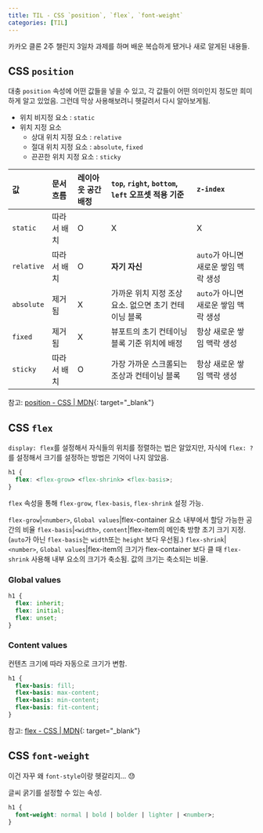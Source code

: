 ```yaml
---
title: TIL - CSS `position`, `flex`, `font-weight`
categories: [TIL]
---
```


카카오 클론 2주 챌린지 3일차 과제를 하며 배운 복습하게 됐거나 새로 알게된 내용들.

## CSS `position`

대충 `position` 속성에 어떤 값들을 넣을 수 있고, 각 값들이 어떤 의미인지 정도만 희미하게 알고 있었음. 그런데 막상 사용해보려니 헷갈려서 다시 알아보게됨.

- 위치 비지정 요소 : `static`
- 위치 지정 요소
  - 상대 위치 지정 요소 : `relative`
  - 절대 위치 지정 요소 : `absolute`, `fixed`
  - 끈끈한 위치 지정 요소 : `sticky`

| 값         | 문서 흐름   | 레이아웃 공간 배정 | `top`, `right`, `bottom`, `left` 오프셋 적용 기준     | `z-index`                             |
| :--------- | :---------- | :----------------- | :---------------------------------------------------- | :------------------------------------ |
| `static`   | 따라서 배치 | O                  | X                                                     | X                                     |
| `relative` | 따라서 배치 | O                  | **자기 자신**                                         | `auto`가 아니면 새로운 쌓임 맥락 생성 |
| `absolute` | 제거됨      | X                  | 가까운 위치 지정 조상 요소. 없으면 초기 컨테이닝 블록 | `auto`가 아니면 새로운 쌓임 맥락 생성 |
| `fixed`    | 제거됨      | X                  | 뷰포트의 초기 컨테이닝 블록 기준 위치에 배정          | 항상 새로운 쌓임 맥락 생성            |
| `sticky`   | 따라서 배치 | O                  | 가장 가까운 스크롤되는 조상과 컨테이닝 블록           | 항상 새로운 쌓임 맥락 생성            |

참고: [position - CSS \| MDN](https://developer.mozilla.org/ko/docs/Web/CSS/position){: target="\_blank"}

## CSS `flex`

`display: flex`를 설정해서 자식들의 위치를 정렬하는 법은 알았지만, 자식에 `flex: ?`를 설정해서 크기를 설정하는 방법은 기억이 나지 않았음.

```css
h1 {
  flex: <flex-grow> <flex-shrink> <flex-basis>;
}
```

`flex` 속성을 통해 `flex-grow`, `flex-basis`, `flex-shrink` 설정 가능.

`flex-grow`|`<number>`, `Global values`|flex-container 요소 내부에서 할당 가능한 공간의 비율
`flex-basis`|`<width>`, `content`|flex-item의 메인축 방향 초기 크기 지정. (`auto`가 아닌 `flex-basis`는 `width`또는 `height` 보다 우선됨.)
`flex-shrink`|`<number>`, `Global values`|flex-item의 크기가 flex-container 보다 클 때 `flex-shrink` 사용해 내부 요소의 크기가 축소됨. 값의 크기는 축소되는 비율.

### Global values

```css
h1 {
  flex: inherit;
  flex: initial;
  flex: unset;
}
```

### Content values

컨텐츠 크기에 따라 자동으로 크기가 변함.

```css
h1 {
  flex-basis: fill;
  flex-basis: max-content;
  flex-basis: min-content;
  flex-basis: fit-content;
}
```

참고: [flex - CSS \| MDN](https://developer.mozilla.org/en-US/docs/Web/CSS/flex){: target="\_blank"}

## CSS `font-weight`

이건 자꾸 왜 `font-style`이랑 헷갈리지... 😓

글씨 굵기를 설정할 수 있는 속성.

```css
h1 {
  font-weight: normal | bold | bolder | lighter | <number>;
}
```
